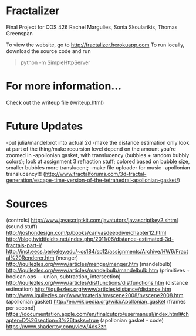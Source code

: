 # Fractalizer
Final Project for COS 426
Rachel Margulies, Sonia Skoularikis, Thomas Greenspan

To view the website, go to http://fractalizer.herokuapp.com
To run locally, download the source code and run
> python -m SimpleHttpServer


# For more information...
Check out the writeup file (writeup.html)

# Future Updates
-put julia/mandelbrot into actual 2d
-make the distance estimation only look at part of the thing/make recursion level depend on the amount you're zoomed in
-apollonian gasket, with translucency (bubbles + random bubbly colors); look at assignment 3 refraction stuff; colored based on bubble size, smaller bubbles more translucent;
-make file uploader for music
-apollonian translucency!!! (http://www.fractalforums.com/3d-fractal-generation/escape-time-version-of-the-tetrahedral-apollonian-gasket/)


# Sources 
(controls) http://www.javascriptkit.com/javatutors/javascriptkey2.shtml
(sound stuff) http://joshondesign.com/p/books/canvasdeepdive/chapter12.html
http://blog.hvidtfeldts.net/index.php/2011/06/distance-estimated-3d-fractals-part-i/
http://inst.eecs.berkeley.edu/~cs184/sp12/assignments/Archive/HW6/Fractal%20Renderer.htm
(menger) http://iquilezles.org/www/articles/menger/menger.htm
(mandelbulb) http://iquilezles.org/www/articles/mandelbulb/mandelbulb.htm
(primitives + boolean ops -- union, subtraction, intersection) http://iquilezles.org/www/articles/distfunctions/distfunctions.htm
(distance estimation) http://iquilezles.org/www/articles/distance/distance.htm
http://www.iquilezles.org/www/material/nvscene2008/nvscene2008.htm
(apollonian gasket) http://en.wikipedia.org/wiki/Apollonian_gasket
(frames per second) https://documentation.apple.com/en/finalcutpro/usermanual/index.html#chapter=D%26section=3%26tasks=true
(apollonian gasket - code) https://www.shadertoy.com/view/4ds3zn